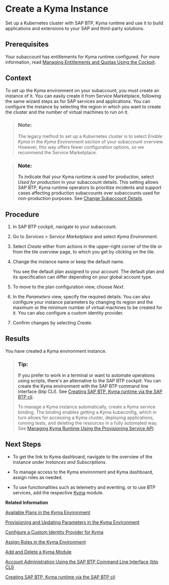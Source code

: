 <!-- loio09dd313bf6644250a14f8f38c3d644c0 -->

# Create a Kyma Instance

Set up a Kubernetes cluster with SAP BTP, Kyma runtime and use it to build applications and extensions to your SAP and third-party solutions.



<a name="loio09dd313bf6644250a14f8f38c3d644c0__prereq_drc_4yb_zrb"/>

## Prerequisites

Your subaccount has entitlements for Kyma runtime configured. For more information, read [Managing Entitlements and Quotas Using the Cockpit](managing-entitlements-and-quotas-using-the-cockpit-c824874.md).



<a name="loio09dd313bf6644250a14f8f38c3d644c0__context_er4_224_5pb"/>

## Context

To set up the Kyma environment on your subaccount, you must create an instance of it. You can easily create it from Service Marketplace, following the same wizard steps as for SAP services and applications. You can configure the instance by selecting the region in which you want to create the cluster and the number of virtual machines to run on it.

> ### Note:  
> The legacy method to set up a Kubernetes cluster is to select *Enable Kyma* in the *Kyma Environment* section of your subaccount overview. However, this way offers fewer configuration options, so we recommend the Service Marketplace.

> ### Note:  
> To indicate that your Kyma runtime is used for production, select *Used for production* in your subaccount details. This setting allows SAP BTP, Kyma runtime operators to prioritize incidents and support cases affecting production subaccounts over subaccounts used for non-production purposes. See [Change Subaccount Details](change-subaccount-details-567d4a8.md).



<a name="loio09dd313bf6644250a14f8f38c3d644c0__steps_dbj_w15_frb"/>

## Procedure

1.  In SAP BTP cockpit, navigate to your subaccount.

2.  Go to *Services* \> *Service Marketplace* and select *Kyma Environment*.

3.  Select *Create* either from actions in the upper-right corner of the tile or from the tile overview page, to which you get by clicking on the tile.

4.  Change the instance name or keep the default name.

    You see the default plan assigned to your account. The default plan and its specification can differ depending on your global account type.

5.  To move to the plan configuration view, choose *Next*.

6.  In the *Parameters* view, specify the required details. You can also configure your instance parameters by changing its region and the maximum or the minimum number of virtual machines to be created for it. You can also configure a custom identity provider.

7.  Confirm changes by selecting *Create*.




<a name="loio09dd313bf6644250a14f8f38c3d644c0__result_ghx_pcv_dlb"/>

## Results

You have created a Kyma environment instance.

> ### Tip:  
> If you prefer to work in a terminal or want to automate operations using scripts, there's an alternative to the SAP BTP cockpit: You can create the Kyma environment with the SAP BTP command line interface \(btp CLI\). See [Creating SAP BTP, Kyma runtime via the SAP BTP cli](https://blogs.sap.com/2022/02/24/creating-sap-btp-kyma-runtime-via-the-sap-btp-cli/).
> 
> To manage a Kyma instance automatically, create a Kyma service binding. The binding enables getting a Kyma kubeconfig, which in turn allows for accessing a Kyma cluster, deploying applications, running tests, and deleting the resources in a fully automated way. See [Managing Kyma Runtime Using the Provisioning Service API](managing-kyma-runtime-using-the-provisioning-service-api-f4afb1a.md).



<a name="loio09dd313bf6644250a14f8f38c3d644c0__postreq_jdw_z24_5pb"/>

## Next Steps

-   To get the link to Kyma dashboard, navigate to the overview of the instance under *Instances and Subscriptions*.

-   To manage access to the Kyma environment and Kyma dashboard, assign roles as needed.

-   To use functionalities such as telemetry and eventing, or to use BTP services, add the respective [Kyma](../10-concepts/kyma-modules-0dda141.md) module.


**Related Information**  


[Available Plans in the Kyma Environment](available-plans-in-the-kyma-environment-befe01d.md "Depending on your global account type, you have access to a different plan that specifies the cluster parameters for the Kyma environment.")

[Provisioning and Updating Parameters in the Kyma Environment](provisioning-and-updating-parameters-in-the-kyma-environment-e2e13bf.md "You can configure the cluster parameters in the Kyma environment.")

[Configure a Custom Identity Provider for Kyma](../60-security/configure-a-custom-identity-provider-for-kyma-67bcc6e.md "Enable the Kyma environment with a custom identity provider (IdP).")

[Assign Roles in the Kyma Environment](../60-security/assign-roles-in-the-kyma-environment-148ae38.md "Kyma uses roles to manage access within the cluster, which give the assigned users the permissions suitable for their purposes.")

[Add and Delete a Kyma Module](add-and-delete-a-kyma-module-1b548e9.md#loio1b548e9ad4744b978b8b595288b0cb5c "To use a Kyma module, you must add it first. Use Kyma dashboard or kubectl to do that. If you don't need the module anymore, delete it to save resources.")

[Account Administration Using the SAP BTP Command Line Interface \(btp CLI\)](account-administration-using-the-sap-btp-command-line-interface-btp-cli-7c6df2d.md "Use the SAP BTP command line interface (btp CLI) for all account administration tasks, such as creating or updating subaccounts, authorization management, and working with service brokers and platforms. It is an alternative to the SAP BTP cockpit for users who like to work in a terminal or want to automate operations using scripts.")

[Creating SAP BTP, Kyma runtime via the SAP BTP cli](https://blogs.sap.com/2022/02/24/creating-sap-btp-kyma-runtime-via-the-sap-btp-cli/)

